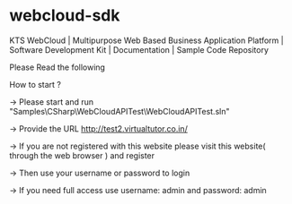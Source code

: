 # webcloud-sdk
KTS WebCloud | Multipurpose Web Based Business Application Platform | Software Development Kit | Documentation | Sample Code Repository

Please Read the following

 How to start ?
 
   -> Please start and run "Samples\CSharp\WebCloudAPITest\WebCloudAPITest.sln"
   
   -> Provide the URL http://test2.virtualtutor.co.in/ 
   
   -> If you are not registered with this website please visit this website( through the web browser ) and register
   
   -> Then use your username or password to login
   
   -> If you need full access use username: admin and password: admin
   



